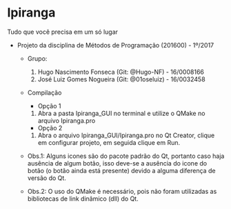 # Ipiranga
Tudo que você precisa em um só lugar

- Projeto da disciplina de Métodos de Programação (201600) - 1º/2017
    - Grupo:
        
        1. Hugo Nascimento Fonseca (Git: @Hugo-NF) - 16/0008166
        2. José Luiz Gomes Nogueira (Git: @01oseluiz) - 16/0032458
        
    - Compilação
        * Opção 1
        1. Abra a pasta Ipiranga_GUI no terminal e utilize o QMake no arquivo Ipiranga.pro
        
        * Opção 2
        1. Abra o arquivo Ipiranga_GUI/Ipiranga.pro no Qt Creator, clique em configurar projeto, em seguida clique em Run.
        
    - Obs.1: Alguns icones são do pacote padrão do Qt, portanto caso haja ausência de algum botão, isso deve-se a ausência do icone do botão (o botão ainda está presente) devido a alguma diferença de versão do Qt.
    - Obs.2: O uso do QMake é necessário, pois não foram utilizadas as bibliotecas de link dinâmico (dll) do Qt.